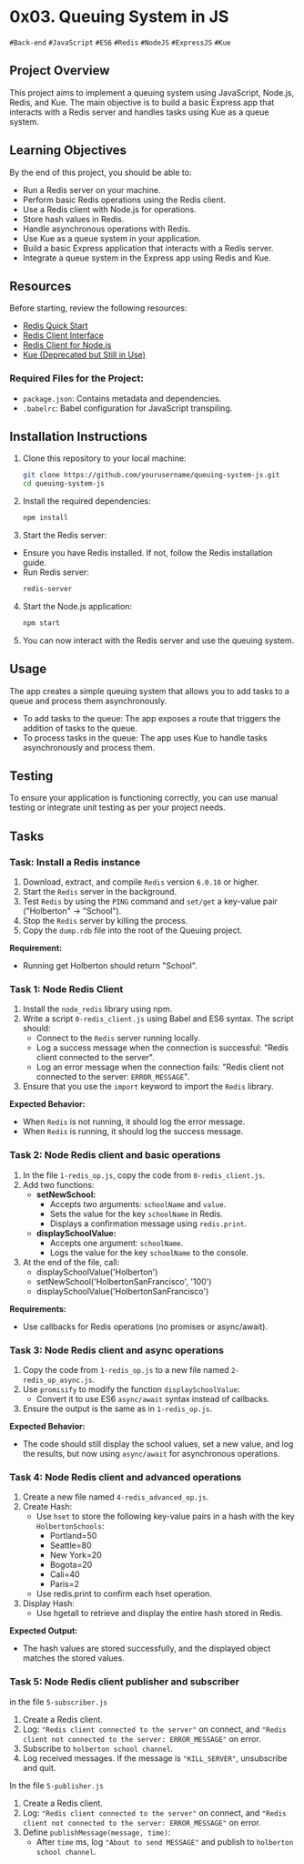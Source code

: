 # 0x03. Queuing System in JS
`#Back-end` `#JavaScript` `#ES6` `#Redis` `#NodeJS` `#ExpressJS` `#Kue`

## Project Overview
This project aims to implement a queuing system using JavaScript, Node.js, Redis, and Kue. The main objective is to build a basic Express app that interacts with a Redis server and handles tasks using Kue as a queue system.

## Learning Objectives
By the end of this project, you should be able to:

- Run a Redis server on your machine.
- Perform basic Redis operations using the Redis client.
- Use a Redis client with Node.js for operations.
- Store hash values in Redis.
- Handle asynchronous operations with Redis.
- Use Kue as a queue system in your application.
- Build a basic Express application that interacts with a Redis server.
- Integrate a queue system in the Express app using Redis and Kue.

## Resources
Before starting, review the following resources:
- [Redis Quick Start](https://redis.io/docs/getting-started/)
- [Redis Client Interface](https://www.npmjs.com/package/redis)
- [Redis Client for Node.js](https://www.npmjs.com/package/redis)
- [Kue (Deprecated but Still in Use)](https://github.com/Automattic/kue)

### Required Files for the Project:
- `package.json`: Contains metadata and dependencies.
- `.babelrc`: Babel configuration for JavaScript transpiling.

## Installation Instructions

1. Clone this repository to your local machine:
    ```bash
    git clone https://github.com/yourusername/queuing-system-js.git
    cd queuing-system-js
    ```
2. Install the required dependencies:
    ```bash
    npm install
    ```
3. Start the Redis server:
- Ensure you have Redis installed. If not, follow the Redis installation guide.
- Run Redis server:
    ```bash
    redis-server
    ```
4. Start the Node.js application:
    ```bash
    npm start
    ```
5. You can now interact with the Redis server and use the queuing system.

## Usage
The app creates a simple queuing system that allows you to add tasks to a queue and process them asynchronously.

- To add tasks to the queue: The app exposes a route that triggers the addition of tasks to the queue.
- To process tasks in the queue: The app uses Kue to handle tasks asynchronously and process them.

## Testing
To ensure your application is functioning correctly, you can use manual testing or integrate unit testing as per your project needs.

## Tasks

### Task: Install a Redis instance

1. Download, extract, and compile `Redis` version `6.0.10` or higher.
2. Start the `Redis` server in the background.
3. Test `Redis` by using the `PING` command and `set/get` a key-value pair ("Holberton" -> "School").
4. Stop the `Redis` server by killing the process.
5. Copy the `dump.rdb` file into the root of the Queuing project.

**Requirement:**
- Running get Holberton should return "School".

### Task 1: Node Redis Client

1. Install the `node_redis` library using npm.
2. Write a script `0-redis_client.js` using Babel and ES6 syntax. The script should:
    - Connect to the `Redis` server running locally.
    - Log a success message when the connection is successful: "Redis client connected to the server".
    - Log an error message when the connection fails: "Redis client not connected to the server: `ERROR_MESSAGE`".
3. Ensure that you use the `import` keyword to import the `Redis` library.

**Expected Behavior:**
- When `Redis` is not running, it should log the error message.
- When `Redis` is running, it should log the success message.

### Task 2: Node Redis client and basic operations

1. In the file `1-redis_op.js`, copy the code from `0-redis_client.js`.
2. Add two functions:
    - **setNewSchool:**
        - Accepts two arguments: `schoolName` and `value`.
        - Sets the value for the key `schoolName` in Redis.
        - Displays a confirmation message using `redis.print`.
    - **displaySchoolValue:**
        - Accepts one argument: `schoolName`.
        - Logs the value for the key `schoolName` to the console.
3. At the end of the file, call:
    - displaySchoolValue('Holberton')
    - setNewSchool('HolbertonSanFrancisco', '100')
    - displaySchoolValue('HolbertonSanFrancisco')

**Requirements:**
- Use callbacks for Redis operations (no promises or async/await).

### Task 3: Node Redis client and async operations

1. Copy the code from `1-redis_op.js` to a new file named `2-redis_op_async.js`.
2. Use `promisify` to modify the function `displaySchoolValue`:
    - Convert it to use ES6 `async/await` syntax instead of callbacks.
3. Ensure the output is the same as in `1-redis_op.js`.

**Expected Behavior:**
- The code should still display the school values, set a new value, and log the results, but now using `async/await` for asynchronous operations.

### Task 4: Node Redis client and advanced operations

1. Create a new file named `4-redis_advanced_op.js`.
2. Create Hash:
    - Use `hset` to store the following key-value pairs in a hash with the key `HolbertonSchools`:
        - Portland=50
        - Seattle=80
        - New York=20
        - Bogota=20
        - Cali=40
        - Paris=2
    - Use redis.print to confirm each hset operation.
3. Display Hash:
    - Use hgetall to retrieve and display the entire hash stored in Redis.

**Expected Output:**
- The hash values are stored successfully, and the displayed object matches the stored values.

### Task 5: Node Redis client publisher and subscriber

in the file `5-subscriber.js`
1. Create a Redis client.
2. Log: `"Redis client connected to the server"` on connect, and `"Redis client not connected to the server: ERROR_MESSAGE"` on error.
3. Subscribe to `holberton school channel`.
4. Log received messages. If the message is `"KILL_SERVER"`, unsubscribe and quit.

In the file `5-publisher.js`
1. Create a Redis client.
2. Log: `"Redis client connected to the server"` on connect, and `"Redis client not connected to the server: ERROR_MESSAGE"` on error.
3. Define `publishMessage(message, time)`:
    - After `time` ms, log `"About to send MESSAGE"` and publish to `holberton school channel`.
